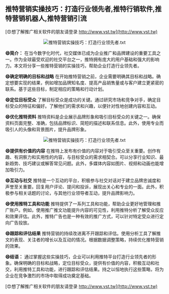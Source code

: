 ## **推特营销实操技巧：打造行业领先者,推特行销软件,推特营销机器人,推特营销引流**

[😍想了解推广相关软件的朋友请登录 http://www.vst.tw](http://www.vst.tw)

 <center><img src="https://vst.tw/MP4/tuiguang/png/1.png" alt="推特营销实操技巧：打造行业领先者.txt"></center>

**😄简介：**
在当今数字化时代，社交媒体已成为企业推广和品牌建设的重要工具之一。作为全球最受欢迎的社交平台之一，推特拥有庞大的用户基础和强大的影响力。本文将分享一些推特营销的实操技巧，帮助企业打造行业领先者。

**😄确定明确的目标和战略**
在开始推特营销之前，企业需要明确其目标和战略。确定想要实现的结果，例如增加品牌知名度、提高产品销售量或与客户建立更紧密的联系。基于这些目标，制定相应的策略和行动计划。

**😄定位目标受众**
了解目标受众是成功的关键。通过研究市场和竞争对手，确定目标受众的特征和偏好。了解他们的需求和兴趣，以便针对性地创建内容和互动。

**😄优化推特资料**
推特资料是企业展示品牌形象和吸引目标受众的关键之一。确保资料页面完整、准确，包括品牌标识、简短的描述和联系信息。此外，使用专业而吸引人的头像和背景图片，提升品牌形象。

 <center><img src="https://vst.tw/MP4/tuiguang/png/5.png" alt="推特营销实操技巧：打造行业领先者.txt"></center>

**😄提供有价值的内容**
在推特上发布有价值的内容对于吸引受众至关重要。创作有趣、有洞察力和实用性的内容，与目标受众的需求相契合。可以分享行业知识、最新趋势、技巧建议或解答常见问题。此外，多媒体内容如图片、视频和动画也能增加吸引力。

**😄互动与社交**
推特是一个互动的平台，积极参与社交对话对于建立品牌忠诚度和声誉至关重要。回复用户评论、提问和投诉，展现出关心和专业的一面。此外，积极参与相关话题的讨论，与其他行业领导者互动，提升品牌影响力。

**😄使用推特工具和功能**
推特提供了一系列工具和功能，帮助企业更好地管理和推广账户。例如，使用推广推文功能提升内容的可见性，利用推特分析了解受众反应和效果评估。此外，推特广告也是一种有效的推广方式，可以针对特定受众进行定向广告投放。

**😄跟踪和评估结果**
推特营销的持续改进离不开跟踪和评估。使用分析工具了解推文的表现、关注者的增长以及互动的情况。根据数据调整策略，持续优化推特营销的效果。

**😄结语：**
通过掌握这些实操技巧，企业可以利用推特平台打造行业领先者的形象。确保明确的目标和战略，定位目标受众，提供有价值的内容，积极互动和社交，利用推特工具和功能，进行跟踪和评估结果。持之以恒地执行这些策略，将为企业在竞争激烈的市场中取得成功奠定基础。

[😍想了解推广相关软件的朋友请登录 http://www.vst.tw](http://www.vst.tw)



